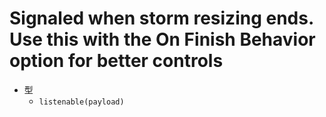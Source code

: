 # Signaled when storm resizing ends. Use this with the On Finish Behavior option for better controls

- 型
  - `listenable(payload)`
